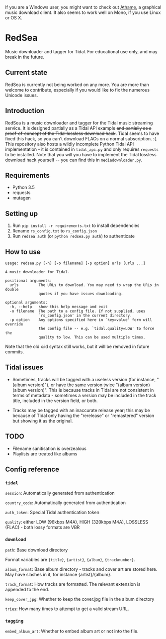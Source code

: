 If you are a Windows user, you might want to check out [Athame](https://github.com/svbnet/Athame), a graphical music download client. It also seems to work well on Mono, if you use Linux or OS X.

RedSea
======
Music downloader and tagger for Tidal. For educational use only, and may break in the future.

Current state
-------------
RedSea is currently not being worked on any more. You are more than welcome to contribute, especially
if you would like to fix the numerous Unicode issues.

Introduction
------------
RedSea is a music downloader and tagger for the Tidal music streaming service. It is designed partially as a Tidal API example ~~and partially as a proof-of-concept of the Tidal
lossless download hack~~. Tidal seems to have fixed this hack, so you can't download FLACs on a normal subscription. :(. This repository also hosts a wildly incomplete Python Tidal
API implementation - it is contained in `tidal_api.py` and only requires `requests` to be
installed. Note that you will you have to implement the Tidal lossless download hack yourself -- you can find this in `mediadownloader.py`.

Requirements
------------
* Python 3.5
* requests
* mutagen

Setting up
----------
1. Run `pip install -r requirements.txt` to install dependencies
2. Rename  `rs_config.txt` to `rs_config.json`
3. Run `redsea auth` (or `python redsea.py auth`) to authenticate

How to use
----------
    usage: redsea.py [-h] [-o filename] [-p option] urls [urls ...]

    A music downloader for Tidal.

    positional arguments:
      urls         The URLs to download. You may need to wrap the URLs in double
                   quotes if you have issues downloading.

    optional arguments:
      -h, --help   show this help message and exit
      -o filename  The path to a config file. If not supplied, uses
                   `rs_config.json' in the current directory.
      -p option    Any options specified here in `key=value' form will override
                   the config file -- e.g. `tidal.quality=LOW' to force the
                   quality to low. This can be used multiple times.

Note that the old x:id syntax still works, but it will be removed in future commits.

Tidal issues
------------
* Sometimes, tracks will be tagged with a useless version (for instance, "(album version)"), or have the same version twice "(album version)(album version)". This is because tracks in
    Tidal are not consistent in terms of metadata - sometimes a version may be included in the track title, included in the version field, or both.
    
* Tracks may be tagged with an inaccurate release year; this may be because of Tidal only having the "rerelease" or "remastered" version but showing it as the original.

TODO
----
* Filename sanitisation is overzealous
* Playlists are treated like albums

Config reference
----------------
### `tidal`

`session`: Automatically generated from authentication

`country_code`: Automatically generated from authentication

`auth_token`: Special Tidal authentication token

`quality`: either LOW (96kbps M4A), HIGH (320kbps M4A), LOSSLESS (FLAC) - both lossy formats are VBR

### `download`

`path`: Base download directory

Format variables are `{title}`, `{artist}`, `{album}`, `{tracknumber}`.

`album_format`: Base album directory - tracks and cover art are stored here. May have slashes in it, for instance {artist}/{album}.

`track_format`: How tracks are formatted. The relevant extension is appended to the end.

`keep_cover_jpg`: Whether to keep the cover.jpg file in the album directory

`tries`: How many times to attempt to get a valid stream URL.

### `tagging`

`embed_album_art`: Whether to embed album art or not into the file.
